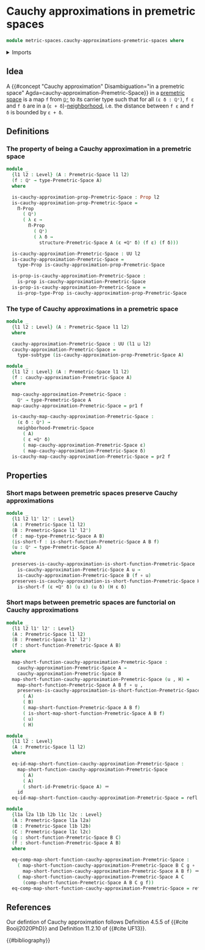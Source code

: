 # Cauchy approximations in premetric spaces

```agda
module metric-spaces.cauchy-approximations-premetric-spaces where
```

<details><summary>Imports</summary>

```agda
open import elementary-number-theory.positive-rational-numbers

open import foundation.dependent-pair-types
open import foundation.equivalences
open import foundation.function-extensionality
open import foundation.function-types
open import foundation.homotopies
open import foundation.identity-types
open import foundation.logical-equivalences
open import foundation.propositions
open import foundation.subtypes
open import foundation.universe-levels

open import metric-spaces.premetric-spaces
open import metric-spaces.short-functions-premetric-spaces
```

</details>

## Idea

A
{{#concept "Cauchy approximation" Disambiguation="in a premetric space" Agda=cauchy-approximation-Premetric-Space}}
in a [premetric space](metric-spaces.premetric-spaces.md) is a map `f` from
[`ℚ⁺`](elementary-number-theory.positive-rational-numbers.md) to its carrier
type such that for all `(ε δ : ℚ⁺)`, `f ε` and `f δ` are in a
(`ε + δ`)-[neighborhood](metric-spaces.premetric-structures.md), i.e. the
distance between `f ε` and `f δ` is bounded by `ε + δ`.

## Definitions

### The property of being a Cauchy approximation in a premetric space

```agda
module _
  {l1 l2 : Level} (A : Premetric-Space l1 l2)
  (f : ℚ⁺ → type-Premetric-Space A)
  where

  is-cauchy-approximation-prop-Premetric-Space : Prop l2
  is-cauchy-approximation-prop-Premetric-Space =
    Π-Prop
      ( ℚ⁺)
      ( λ ε →
        Π-Prop
          ( ℚ⁺)
          ( λ δ →
            structure-Premetric-Space A (ε +ℚ⁺ δ) (f ε) (f δ)))

  is-cauchy-approximation-Premetric-Space : UU l2
  is-cauchy-approximation-Premetric-Space =
    type-Prop is-cauchy-approximation-prop-Premetric-Space

  is-prop-is-cauchy-approximation-Premetric-Space :
    is-prop is-cauchy-approximation-Premetric-Space
  is-prop-is-cauchy-approximation-Premetric-Space =
    is-prop-type-Prop is-cauchy-approximation-prop-Premetric-Space
```

### The type of Cauchy approximations in a premetric space

```agda
module _
  {l1 l2 : Level} (A : Premetric-Space l1 l2)
  where

  cauchy-approximation-Premetric-Space : UU (l1 ⊔ l2)
  cauchy-approximation-Premetric-Space =
    type-subtype (is-cauchy-approximation-prop-Premetric-Space A)

module _
  {l1 l2 : Level} (A : Premetric-Space l1 l2)
  (f : cauchy-approximation-Premetric-Space A)
  where

  map-cauchy-approximation-Premetric-Space :
    ℚ⁺ → type-Premetric-Space A
  map-cauchy-approximation-Premetric-Space = pr1 f

  is-cauchy-map-cauchy-approximation-Premetric-Space :
    (ε δ : ℚ⁺) →
    neighborhood-Premetric-Space
      ( A)
      ( ε +ℚ⁺ δ)
      ( map-cauchy-approximation-Premetric-Space ε)
      ( map-cauchy-approximation-Premetric-Space δ)
  is-cauchy-map-cauchy-approximation-Premetric-Space = pr2 f
```

## Properties

### Short maps between premetric spaces preserve Cauchy approximations

```agda
module _
  {l1 l2 l1' l2' : Level}
  (A : Premetric-Space l1 l2)
  (B : Premetric-Space l1' l2')
  (f : map-type-Premetric-Space A B)
  (is-short-f : is-short-function-Premetric-Space A B f)
  (u : ℚ⁺ → type-Premetric-Space A)
  where

  preserves-is-cauchy-approximation-is-short-function-Premetric-Space :
    is-cauchy-approximation-Premetric-Space A u →
    is-cauchy-approximation-Premetric-Space B (f ∘ u)
  preserves-is-cauchy-approximation-is-short-function-Premetric-Space H ε δ =
    is-short-f (ε +ℚ⁺ δ) (u ε) (u δ) (H ε δ)
```

### Short maps between premetric spaces are functorial on Cauchy approximations

```agda
module _
  {l1 l2 l1' l2' : Level}
  (A : Premetric-Space l1 l2)
  (B : Premetric-Space l1' l2')
  (f : short-function-Premetric-Space A B)
  where

  map-short-function-cauchy-approximation-Premetric-Space :
    cauchy-approximation-Premetric-Space A →
    cauchy-approximation-Premetric-Space B
  map-short-function-cauchy-approximation-Premetric-Space (u , H) =
    map-short-function-Premetric-Space A B f ∘ u ,
    preserves-is-cauchy-approximation-is-short-function-Premetric-Space
      ( A)
      ( B)
      ( map-short-function-Premetric-Space A B f)
      ( is-short-map-short-function-Premetric-Space A B f)
      ( u)
      ( H)

module _
  {l1 l2 : Level}
  (A : Premetric-Space l1 l2)
  where

  eq-id-map-short-function-cauchy-approximation-Premetric-Space :
    map-short-function-cauchy-approximation-Premetric-Space
      ( A)
      ( A)
      ( short-id-Premetric-Space A) ＝
    id
  eq-id-map-short-function-cauchy-approximation-Premetric-Space = refl

module _
  {l1a l2a l1b l2b l1c l2c : Level}
  (A : Premetric-Space l1a l2a)
  (B : Premetric-Space l1b l2b)
  (C : Premetric-Space l1c l2c)
  (g : short-function-Premetric-Space B C)
  (f : short-function-Premetric-Space A B)
  where

  eq-comp-map-short-function-cauchy-approximation-Premetric-Space :
    ( map-short-function-cauchy-approximation-Premetric-Space B C g ∘
      map-short-function-cauchy-approximation-Premetric-Space A B f) ＝
    ( map-short-function-cauchy-approximation-Premetric-Space A C
      (comp-short-function-Premetric-Space A B C g f))
  eq-comp-map-short-function-cauchy-approximation-Premetric-Space = refl
```

## References

Our defintion of Cauchy approximation follows Definition 4.5.5 of
{{#cite Booij2020PhD}} and Definition 11.2.10 of {{#cite UF13}}.

{{#bibliography}}
